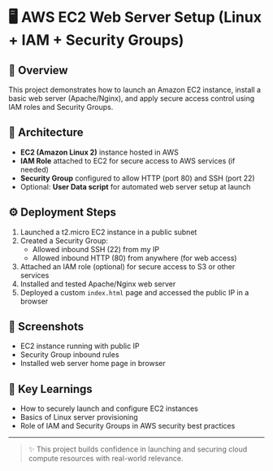 # 🖥️ AWS EC2 Web Server Setup (Linux + IAM + Security Groups)

## 🚀 Overview
This project demonstrates how to launch an Amazon EC2 instance, install a basic web server (Apache/Nginx), and apply secure access control using IAM roles and Security Groups.

## 🧱 Architecture
- **EC2 (Amazon Linux 2)** instance hosted in AWS
- **IAM Role** attached to EC2 for secure access to AWS services (if needed)
- **Security Group** configured to allow HTTP (port 80) and SSH (port 22)
- Optional: **User Data script** for automated web server setup at launch

## ⚙️ Deployment Steps
1. Launched a t2.micro EC2 instance in a public subnet
2. Created a Security Group:
   - Allowed inbound SSH (22) from my IP
   - Allowed inbound HTTP (80) from anywhere (for web access)
3. Attached an IAM role (optional) for secure access to S3 or other services
4. Installed and tested Apache/Nginx web server
5. Deployed a custom `index.html` page and accessed the public IP in a browser

## 📸 Screenshots
- EC2 instance running with public IP
- Security Group inbound rules
- Installed web server home page in browser

## 🧠 Key Learnings
- How to securely launch and configure EC2 instances
- Basics of Linux server provisioning
- Role of IAM and Security Groups in AWS security best practices

---

> ✨ This project builds confidence in launching and securing cloud compute resources with real-world relevance.
